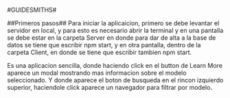 #GUIDESMITHS#

##Primeros pasos##
Para iniciar la aplicaicion, primero se debe levantar el servidor en local, y para esto es necesario abrir la terminal y en una pantalla se debe estar en la carpeta Server en donde para dar de alta a la base de datos se tiene que escribir npm start, y en otra pantalla, dentro de la carpeta Client, en donde se tiene que escribir tambien npm start.

Es una aplicacion sencilla, donde haciendo click en el button de Learn More aparece un modal mostrando mas informacion sobre el modelo seleccionado. Y donde aparece el boton de busqueda en el rincon izquierdo superior, haciendole click aparece un navegador para filtrar por modelo.